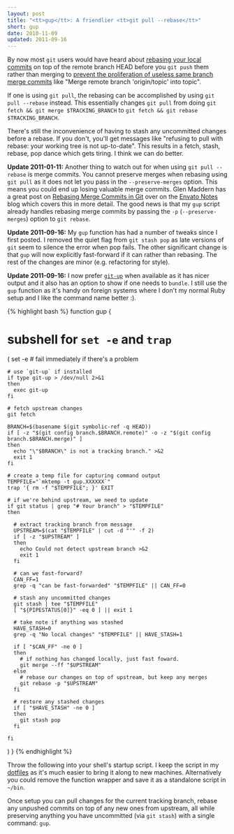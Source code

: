 ```yaml
---
layout: post
title: "<tt>gup</tt>: A friendlier <tt>git pull --rebase</tt>"
short: gup
date: 2010-11-09
updated: 2011-09-16
---
```


By now most `git` users would have heard about [rebasing your local commits](http://www.gitready.com/intermediate/2009/01/31/intro-to-rebase.html) on top of the remote branch HEAD before you `git push` them rather than merging to [prevent the proliferation of useless same branch merge commits](http://www.viget.com/extend/only-you-can-prevent-git-merge-commits/) like "Merge remote branch 'origin/topic' into topic".

If one is using `git pull`, the rebasing can be accomplished by using `git pull --rebase` instead. This essentially changes `git pull` from doing `git fetch && git merge $TRACKING_BRANCH` to `git fetch && git rebase $TRACKING_BRANCH`.

There's still the inconvenience of having to stash any uncommitted changes before a rebase. If you don't, you'll get messages like "refusing to pull with rebase: your working tree is not up-to-date". This results in a fetch, stash, rebase, pop dance which gets tiring. I think we can do better.

**Update 2011-01-11:** Another thing to watch out for when using `git pull --rebase` is merge commits. You cannot preserve merges when rebasing using `git pull` as it does not let you pass in the `--preserve-merges` option. This means you could end up losing valuable merge commits. Glen Maddern has a great post on [Rebasing Merge Commits in Git](http://notes.envato.com/developers/rebasing-merge-commits-in-git/) over on the [Envato Notes](http://notes.envato.com/) blog which covers this in more detail. The good news is that my `gup` script already handles rebasing merge commits by passing the `-p` (`--preserve-merges`) option to `git rebase`.

**Update 2011-09-16:** My `gup` function has had a number of tweaks since I first posted. I removed the quiet flag from `git stash pop` as late versions of `git` seem to silence the error when pop fails. The other significant change is that `gup` will now explicitly fast-forward if it can rather than rebasing. The rest of the changes are minor (e.g. refactoring for style).

**Update 2011-09-16:** I now prefer [`git-up`](https://github.com/aanand/git-up) when available as it has nicer output and it also has an option to show if one needs to `bundle`. I still use the `gup` function as it's handy on foreign systems where I don't my normal Ruby setup and I like the command name better :).

{% highlight bash %}
function gup
{
  # subshell for `set -e` and `trap`
  (
    set -e # fail immediately if there's a problem

    # use `git-up` if installed
    if type git-up > /dev/null 2>&1
    then
      exec git-up
    fi

    # fetch upstream changes
    git fetch

    BRANCH=$(basename $(git symbolic-ref -q HEAD))
    if [ -z "$(git config branch.$BRANCH.remote)" -o -z "$(git config branch.$BRANCH.merge)" ]
    then
      echo "\"$BRANCH\" is not a tracking branch." >&2
      exit 1
    fi

    # create a temp file for capturing command output
    TEMPFILE="`mktemp -t gup.XXXXXX`"
    trap '{ rm -f "$TEMPFILE"; }' EXIT

    # if we're behind upstream, we need to update
    if git status | grep "# Your branch" > "$TEMPFILE"
    then

      # extract tracking branch from message
      UPSTREAM=$(cat "$TEMPFILE" | cut -d "'" -f 2)
      if [ -z "$UPSTREAM" ]
      then
        echo Could not detect upstream branch >&2
        exit 1
      fi

      # can we fast-forward?
      CAN_FF=1
      grep -q "can be fast-forwarded" "$TEMPFILE" || CAN_FF=0

      # stash any uncommitted changes
      git stash | tee "$TEMPFILE"
      [ "${PIPESTATUS[0]}" -eq 0 ] || exit 1

      # take note if anything was stashed
      HAVE_STASH=0
      grep -q "No local changes" "$TEMPFILE" || HAVE_STASH=1

      if [ "$CAN_FF" -ne 0 ]
      then
        # if nothing has changed locally, just fast foward.
        git merge --ff "$UPSTREAM"
      else
        # rebase our changes on top of upstream, but keep any merges
        git rebase -p "$UPSTREAM"
      fi

      # restore any stashed changes
      if [ "$HAVE_STASH" -ne 0 ]
      then
        git stash pop
      fi

    fi

  )
}
{% endhighlight %}

Throw the following into your shell's startup script. I keep the script in my [dotfiles](https://github.com/jasoncodes/dotfiles) as it's much easier to bring it along to new machines. Alternatively you could remove the function wrapper and save it as a standalone script in `~/bin`.

Once setup you can pull changes for the current tracking branch, rebase any unpushed commits on top of any new ones from upstream, all while preserving anything you have uncommitted (via `git stash`) with a single command: `gup`.
